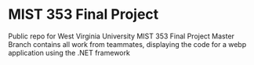 # MIST 353 Final Project
Public repo for West Virginia University MIST 353 Final Project
Master Branch contains all work from teammates, displaying the code for a webp application using the .NET framework
